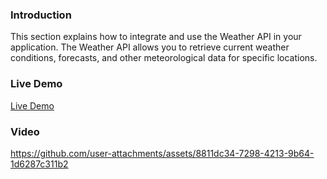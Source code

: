 ### Introduction
This section explains how to integrate and use the Weather API in your application.
The Weather API allows you to retrieve current weather conditions, forecasts, and other meteorological data for specific locations.

### Live Demo
[Live Demo](  https://ahmedzakariahabib.github.io/The-Weather/)


### Video
https://github.com/user-attachments/assets/8811dc34-7298-4213-9b64-1d6287c311b2


